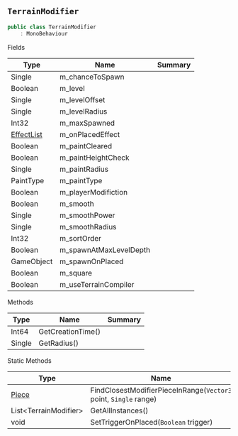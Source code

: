 ## `TerrainModifier`

```csharp
public class TerrainModifier
    : MonoBehaviour

```

Fields

| Type | Name | Summary | 
| --- | --- | --- | 
| Single | m_chanceToSpawn |  | 
| Boolean | m_level |  | 
| Single | m_levelOffset |  | 
| Single | m_levelRadius |  | 
| Int32 | m_maxSpawned |  | 
| [EffectList](./EffectList.md) | m_onPlacedEffect |  | 
| Boolean | m_paintCleared |  | 
| Boolean | m_paintHeightCheck |  | 
| Single | m_paintRadius |  | 
| PaintType | m_paintType |  | 
| Boolean | m_playerModifiction |  | 
| Boolean | m_smooth |  | 
| Single | m_smoothPower |  | 
| Single | m_smoothRadius |  | 
| Int32 | m_sortOrder |  | 
| Boolean | m_spawnAtMaxLevelDepth |  | 
| GameObject | m_spawnOnPlaced |  | 
| Boolean | m_square |  | 
| Boolean | m_useTerrainCompiler |  | 


Methods

| Type | Name | Summary | 
| --- | --- | --- | 
| Int64 | GetCreationTime() |  | 
| Single | GetRadius() |  | 


Static Methods

| Type | Name | Summary | 
| --- | --- | --- | 
| [Piece](./Piece.md) | FindClosestModifierPieceInRange(`Vector3` point, `Single` range) |  | 
| List&lt;TerrainModifier&gt; | GetAllInstances() |  | 
| void | SetTriggerOnPlaced(`Boolean` trigger) |  | 


